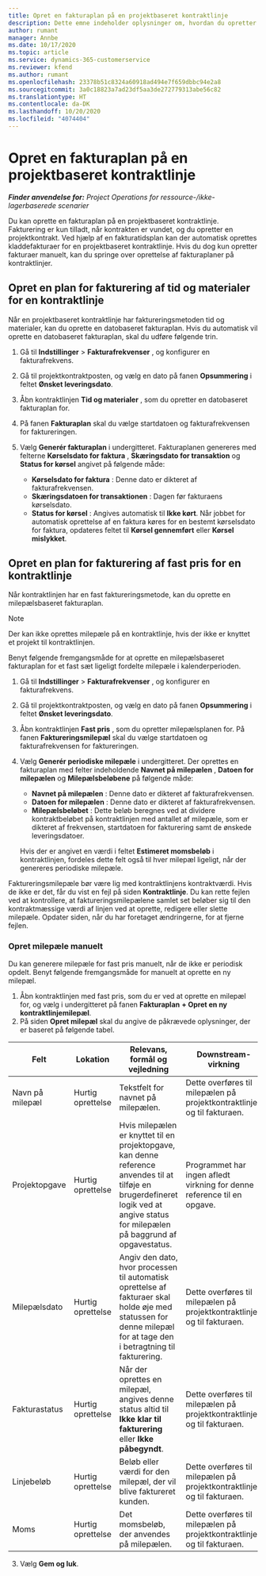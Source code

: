 ```yaml
---
title: Opret en fakturaplan på en projektbaseret kontraktlinje
description: Dette emne indeholder oplysninger om, hvordan du opretter fakturaplaner og milepæle på kontraktlinjer.
author: rumant
manager: Annbe
ms.date: 10/17/2020
ms.topic: article
ms.service: dynamics-365-customerservice
ms.reviewer: kfend
ms.author: rumant
ms.openlocfilehash: 23378b51c8324a60918ad494e7f659dbbc94e2a8
ms.sourcegitcommit: 3a0c18823a7ad23df5aa3de272779313abe56c82
ms.translationtype: HT
ms.contentlocale: da-DK
ms.lasthandoff: 10/20/2020
ms.locfileid: "4074404"
---
```

# <a name="create-an-invoice-schedule-on-a-project-based-contract-line"></a>Opret en fakturaplan på en projektbaseret kontraktlinje 

_**Finder anvendelse for:** Project Operations for ressource-/ikke-lagerbaserede scenarier_

Du kan oprette en fakturaplan på en projektbaseret kontraktlinje. Fakturering er kun tilladt, når kontrakten er vundet, og du opretter en projektkontrakt. Ved hjælp af en fakturatidsplan kan der automatisk oprettes kladdefakturaer for en projektbaseret kontraktlinje. Hvis du dog kun opretter fakturaer manuelt, kan du springe over oprettelse af fakturaplaner på kontraktlinjer.

## <a name="create-a-time-and-material-invoice-schedule-for-a-contract-line"></a>Opret en plan for fakturering af tid og materialer for en kontraktlinje

Når en projektbaseret kontraktlinje har faktureringsmetoden tid og materialer, kan du oprette en datobaseret fakturaplan. Hvis du automatisk vil oprette en datobaseret fakturaplan, skal du udføre følgende trin.

1. Gå til **Indstillinger** > **Fakturafrekvenser** , og konfigurer en fakturafrekvens.
2. Gå til projektkontraktposten, og vælg en dato på fanen **Opsummering** i feltet **Ønsket leveringsdato**.
3. Åbn kontraktlinjen **Tid og materialer** , som du opretter en datobaseret fakturaplan for. 
4. På fanen **Fakturaplan** skal du vælge startdatoen og fakturafrekvensen for faktureringen.
5. Vælg **Generér fakturaplan** i undergitteret. Fakturaplanen genereres med felterne **Kørselsdato for faktura** , **Skæringsdato for transaktion** og **Status for kørsel** angivet på følgende måde:

    - **Kørselsdato for faktura** : Denne dato er dikteret af fakturafrekvensen.
    - **Skæringsdatoen for transaktionen** : Dagen før fakturaens kørselsdato.
    - **Status for kørsel** : Angives automatisk til **Ikke kørt**. Når jobbet for automatisk oprettelse af en faktura køres for en bestemt kørselsdato for faktura, opdateres feltet til **Kørsel gennemført** eller **Kørsel mislykket**.

## <a name="create-a-fixed-price-invoice-schedule-for-a-contract-line"></a>Opret en plan for fakturering af fast pris for en kontraktlinje

Når kontraktlinjen har en fast faktureringsmetode, kan du oprette en milepælsbaseret fakturaplan. 

> [!NOTE]
> Der kan ikke oprettes milepæle på en kontraktlinje, hvis der ikke er knyttet et projekt til kontraktlinjen.

Benyt følgende fremgangsmåde for at oprette en milepælsbaseret fakturaplan for et fast sæt ligeligt fordelte milepæle i kalenderperioden.

1. Gå til **Indstillinger** > **Fakturafrekvenser** , og konfigurer en fakturafrekvens.
2. Gå til projektkontraktposten, og vælg en dato på fanen **Opsummering** i feltet **Ønsket leveringsdato**.
3. Åbn kontraktlinjen **Fast pris** , som du opretter milepælsplanen for. På fanen **Faktureringsmilepæl** skal du vælge startdatoen og fakturafrekvensen for faktureringen. 
4. Vælg **Generér periodiske milepæle** i undergitteret. Der oprettes en fakturaplan med felter indeholdende **Navnet på milepælen** , **Datoen for milepælen** og **Milepælsbeløbene** på følgende måde:

    - **Navnet på milepælen** : Denne dato er dikteret af fakturafrekvensen.
    - **Datoen for milepælen** : Denne dato er dikteret af fakturafrekvensen.
    - **Milepælsbeløbet** : Dette beløb beregnes ved at dividere kontraktbeløbet på kontraktlinjen med antallet af milepæle, som er dikteret af frekvensen, startdatoen for fakturering samt de ønskede leveringsdatoer.

    Hvis der er angivet en værdi i feltet **Estimeret momsbeløb** i kontraktlinjen, fordeles dette felt også til hver milepæl ligeligt, når der genereres periodiske milepæle.

Faktureringsmilepæle bør være lig med kontraktlinjens kontraktværdi. Hvis de ikke er det, får du vist en fejl på siden **Kontraktlinje**. Du kan rette fejlen ved at kontrollere, at faktureringsmilepælene samlet set beløber sig til den kontraktmæssige værdi af linjen ved at oprette, redigere eller slette milepæle. Opdater siden, når du har foretaget ændringerne, for at fjerne fejlen.

### <a name="manually-create-milestones"></a>Opret milepæle manuelt

Du kan generere milepæle for fast pris manuelt, når de ikke er periodisk opdelt. Benyt følgende fremgangsmåde for manuelt at oprette en ny milepæl.

1. Åbn kontraktlinjen med fast pris, som du er ved at oprette en milepæl for, og vælg i undergitteret på fanen **Fakturaplan** **+ Opret en ny kontraktlinjemilepæl**. 
2. På siden **Opret milepæl** skal du angive de påkrævede oplysninger, der er baseret på følgende tabel.

| Felt | Lokation | Relevans, formål og vejledning | Downstream-virkning |
| --- | --- | --- | --- |
| Navn på milepæl | Hurtig oprettelse | Tekstfelt for navnet på milepælen. | Dette overføres til milepælen på projektkontraktlinjen og til fakturaen. |
| Projektopgave | Hurtig oprettelse | Hvis milepælen er knyttet til en projektopgave, kan denne reference anvendes til at tilføje en brugerdefineret logik ved at angive status for milepælen på baggrund af opgavestatus. | Programmet har ingen afledt virkning for denne reference til en opgave. |
| Milepælsdato | Hurtig oprettelse | Angiv den dato, hvor processen til automatisk oprettelse af fakturaer skal holde øje med statussen for denne milepæl for at tage den i betragtning til fakturering. | Dette overføres til milepælen på projektkontraktlinjen og til fakturaen. |
| Fakturastatus | Hurtig oprettelse | Når der oprettes en milepæl, angives denne status altid til **Ikke klar til fakturering** eller **Ikke påbegyndt**. | Dette overføres til milepælen på projektkontraktlinjen og til fakturaen. |
| Linjebeløb | Hurtig oprettelse | Beløb eller værdi for den milepæl, der vil blive faktureret kunden. | Dette overføres til milepælen på projektkontraktlinjen og til fakturaen. |
| Moms | Hurtig oprettelse | Det momsbeløb, der anvendes på milepælen. | Dette overføres til milepælen på projektkontraktlinjen og til fakturaen. |

3. Vælg **Gem og luk**.
